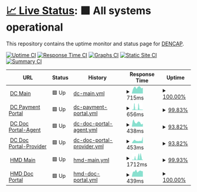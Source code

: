 # [📈 Live Status](https://dencap.github.io/Upptime): <!--live status--> **🟩 All systems operational**

This repository contains the uptime monitor and status page for [DENCAP](https://dencap.com).

[![Uptime CI](https://github.com/dencap/Upptime/workflows/Uptime%20CI/badge.svg)](https://github.com/dencap/Upptime/actions?query=workflow%3A%22Uptime+CI%22)
[![Response Time CI](https://github.com/dencap/Upptime/workflows/Response%20Time%20CI/badge.svg)](https://github.com/dencap/Upptime/actions?query=workflow%3A%22Response+Time+CI%22)
[![Graphs CI](https://github.com/dencap/Upptime/workflows/Graphs%20CI/badge.svg)](https://github.com/dencap/Upptime/actions?query=workflow%3A%22Graphs+CI%22)
[![Static Site CI](https://github.com/dencap/Upptime/workflows/Static%20Site%20CI/badge.svg)](https://github.com/dencap/Upptime/actions?query=workflow%3A%22Static+Site+CI%22)
[![Summary CI](https://github.com/dencap/Upptime/workflows/Summary%20CI/badge.svg)](https://github.com/dencap/Upptime/actions?query=workflow%3A%22Summary+CI%22)

<!--start: status pages-->
<!-- This summary is generated by Upptime (https://github.com/upptime/upptime) -->
<!-- Do not edit this manually, your changes will be overwritten -->
<!-- prettier-ignore -->
| URL | Status | History | Response Time | Uptime |
| --- | ------ | ------- | ------------- | ------ |
| <img alt="" src="https://icons.duckduckgo.com/ip3/www.dencap.com.ico" height="13"> [DC Main](https://www.dencap.com) | 🟩 Up | [dc-main.yml](https://github.com/dencap/Upptime/commits/HEAD/history/dc-main.yml) | <details><summary><img alt="Response time graph" src="./graphs/dc-main/response-time-week.png" height="20"> 715ms</summary><br><a href="https://dencap.github.io/Upptime/history/dc-main"><img alt="Response time 595" src="https://img.shields.io/endpoint?url=https%3A%2F%2Fraw.githubusercontent.com%2Fdencap%2FUpptime%2FHEAD%2Fapi%2Fdc-main%2Fresponse-time.json"></a><br><a href="https://dencap.github.io/Upptime/history/dc-main"><img alt="24-hour response time 689" src="https://img.shields.io/endpoint?url=https%3A%2F%2Fraw.githubusercontent.com%2Fdencap%2FUpptime%2FHEAD%2Fapi%2Fdc-main%2Fresponse-time-day.json"></a><br><a href="https://dencap.github.io/Upptime/history/dc-main"><img alt="7-day response time 715" src="https://img.shields.io/endpoint?url=https%3A%2F%2Fraw.githubusercontent.com%2Fdencap%2FUpptime%2FHEAD%2Fapi%2Fdc-main%2Fresponse-time-week.json"></a><br><a href="https://dencap.github.io/Upptime/history/dc-main"><img alt="30-day response time 611" src="https://img.shields.io/endpoint?url=https%3A%2F%2Fraw.githubusercontent.com%2Fdencap%2FUpptime%2FHEAD%2Fapi%2Fdc-main%2Fresponse-time-month.json"></a><br><a href="https://dencap.github.io/Upptime/history/dc-main"><img alt="1-year response time 597" src="https://img.shields.io/endpoint?url=https%3A%2F%2Fraw.githubusercontent.com%2Fdencap%2FUpptime%2FHEAD%2Fapi%2Fdc-main%2Fresponse-time-year.json"></a></details> | <details><summary><a href="https://dencap.github.io/Upptime/history/dc-main">100.00%</a></summary><a href="https://dencap.github.io/Upptime/history/dc-main"><img alt="All-time uptime 100.00%" src="https://img.shields.io/endpoint?url=https%3A%2F%2Fraw.githubusercontent.com%2Fdencap%2FUpptime%2FHEAD%2Fapi%2Fdc-main%2Fuptime.json"></a><br><a href="https://dencap.github.io/Upptime/history/dc-main"><img alt="24-hour uptime 100.00%" src="https://img.shields.io/endpoint?url=https%3A%2F%2Fraw.githubusercontent.com%2Fdencap%2FUpptime%2FHEAD%2Fapi%2Fdc-main%2Fuptime-day.json"></a><br><a href="https://dencap.github.io/Upptime/history/dc-main"><img alt="7-day uptime 100.00%" src="https://img.shields.io/endpoint?url=https%3A%2F%2Fraw.githubusercontent.com%2Fdencap%2FUpptime%2FHEAD%2Fapi%2Fdc-main%2Fuptime-week.json"></a><br><a href="https://dencap.github.io/Upptime/history/dc-main"><img alt="30-day uptime 100.00%" src="https://img.shields.io/endpoint?url=https%3A%2F%2Fraw.githubusercontent.com%2Fdencap%2FUpptime%2FHEAD%2Fapi%2Fdc-main%2Fuptime-month.json"></a><br><a href="https://dencap.github.io/Upptime/history/dc-main"><img alt="1-year uptime 100.00%" src="https://img.shields.io/endpoint?url=https%3A%2F%2Fraw.githubusercontent.com%2Fdencap%2FUpptime%2FHEAD%2Fapi%2Fdc-main%2Fuptime-year.json"></a></details>
| <img alt="" src="https://icons.duckduckgo.com/ip3/pay.dencapsecure.com.ico" height="13"> [DC Payment Portal](https://pay.dencapsecure.com) | 🟩 Up | [dc-payment-portal.yml](https://github.com/dencap/Upptime/commits/HEAD/history/dc-payment-portal.yml) | <details><summary><img alt="Response time graph" src="./graphs/dc-payment-portal/response-time-week.png" height="20"> 656ms</summary><br><a href="https://dencap.github.io/Upptime/history/dc-payment-portal"><img alt="Response time 426" src="https://img.shields.io/endpoint?url=https%3A%2F%2Fraw.githubusercontent.com%2Fdencap%2FUpptime%2FHEAD%2Fapi%2Fdc-payment-portal%2Fresponse-time.json"></a><br><a href="https://dencap.github.io/Upptime/history/dc-payment-portal"><img alt="24-hour response time 265" src="https://img.shields.io/endpoint?url=https%3A%2F%2Fraw.githubusercontent.com%2Fdencap%2FUpptime%2FHEAD%2Fapi%2Fdc-payment-portal%2Fresponse-time-day.json"></a><br><a href="https://dencap.github.io/Upptime/history/dc-payment-portal"><img alt="7-day response time 656" src="https://img.shields.io/endpoint?url=https%3A%2F%2Fraw.githubusercontent.com%2Fdencap%2FUpptime%2FHEAD%2Fapi%2Fdc-payment-portal%2Fresponse-time-week.json"></a><br><a href="https://dencap.github.io/Upptime/history/dc-payment-portal"><img alt="30-day response time 359" src="https://img.shields.io/endpoint?url=https%3A%2F%2Fraw.githubusercontent.com%2Fdencap%2FUpptime%2FHEAD%2Fapi%2Fdc-payment-portal%2Fresponse-time-month.json"></a><br><a href="https://dencap.github.io/Upptime/history/dc-payment-portal"><img alt="1-year response time 399" src="https://img.shields.io/endpoint?url=https%3A%2F%2Fraw.githubusercontent.com%2Fdencap%2FUpptime%2FHEAD%2Fapi%2Fdc-payment-portal%2Fresponse-time-year.json"></a></details> | <details><summary><a href="https://dencap.github.io/Upptime/history/dc-payment-portal">99.83%</a></summary><a href="https://dencap.github.io/Upptime/history/dc-payment-portal"><img alt="All-time uptime 99.75%" src="https://img.shields.io/endpoint?url=https%3A%2F%2Fraw.githubusercontent.com%2Fdencap%2FUpptime%2FHEAD%2Fapi%2Fdc-payment-portal%2Fuptime.json"></a><br><a href="https://dencap.github.io/Upptime/history/dc-payment-portal"><img alt="24-hour uptime 100.00%" src="https://img.shields.io/endpoint?url=https%3A%2F%2Fraw.githubusercontent.com%2Fdencap%2FUpptime%2FHEAD%2Fapi%2Fdc-payment-portal%2Fuptime-day.json"></a><br><a href="https://dencap.github.io/Upptime/history/dc-payment-portal"><img alt="7-day uptime 99.83%" src="https://img.shields.io/endpoint?url=https%3A%2F%2Fraw.githubusercontent.com%2Fdencap%2FUpptime%2FHEAD%2Fapi%2Fdc-payment-portal%2Fuptime-week.json"></a><br><a href="https://dencap.github.io/Upptime/history/dc-payment-portal"><img alt="30-day uptime 99.96%" src="https://img.shields.io/endpoint?url=https%3A%2F%2Fraw.githubusercontent.com%2Fdencap%2FUpptime%2FHEAD%2Fapi%2Fdc-payment-portal%2Fuptime-month.json"></a><br><a href="https://dencap.github.io/Upptime/history/dc-payment-portal"><img alt="1-year uptime 99.86%" src="https://img.shields.io/endpoint?url=https%3A%2F%2Fraw.githubusercontent.com%2Fdencap%2FUpptime%2FHEAD%2Fapi%2Fdc-payment-portal%2Fuptime-year.json"></a></details>
| <img alt="" src="https://icons.duckduckgo.com/ip3/agents.dencapsecure.com.ico" height="13"> [DC Doc Portal-Agent](https://agents.dencapsecure.com) | 🟩 Up | [dc-doc-portal-agent.yml](https://github.com/dencap/Upptime/commits/HEAD/history/dc-doc-portal-agent.yml) | <details><summary><img alt="Response time graph" src="./graphs/dc-doc-portal-agent/response-time-week.png" height="20"> 438ms</summary><br><a href="https://dencap.github.io/Upptime/history/dc-doc-portal-agent"><img alt="Response time 492" src="https://img.shields.io/endpoint?url=https%3A%2F%2Fraw.githubusercontent.com%2Fdencap%2FUpptime%2FHEAD%2Fapi%2Fdc-doc-portal-agent%2Fresponse-time.json"></a><br><a href="https://dencap.github.io/Upptime/history/dc-doc-portal-agent"><img alt="24-hour response time 310" src="https://img.shields.io/endpoint?url=https%3A%2F%2Fraw.githubusercontent.com%2Fdencap%2FUpptime%2FHEAD%2Fapi%2Fdc-doc-portal-agent%2Fresponse-time-day.json"></a><br><a href="https://dencap.github.io/Upptime/history/dc-doc-portal-agent"><img alt="7-day response time 438" src="https://img.shields.io/endpoint?url=https%3A%2F%2Fraw.githubusercontent.com%2Fdencap%2FUpptime%2FHEAD%2Fapi%2Fdc-doc-portal-agent%2Fresponse-time-week.json"></a><br><a href="https://dencap.github.io/Upptime/history/dc-doc-portal-agent"><img alt="30-day response time 443" src="https://img.shields.io/endpoint?url=https%3A%2F%2Fraw.githubusercontent.com%2Fdencap%2FUpptime%2FHEAD%2Fapi%2Fdc-doc-portal-agent%2Fresponse-time-month.json"></a><br><a href="https://dencap.github.io/Upptime/history/dc-doc-portal-agent"><img alt="1-year response time 396" src="https://img.shields.io/endpoint?url=https%3A%2F%2Fraw.githubusercontent.com%2Fdencap%2FUpptime%2FHEAD%2Fapi%2Fdc-doc-portal-agent%2Fresponse-time-year.json"></a></details> | <details><summary><a href="https://dencap.github.io/Upptime/history/dc-doc-portal-agent">93.82%</a></summary><a href="https://dencap.github.io/Upptime/history/dc-doc-portal-agent"><img alt="All-time uptime 99.67%" src="https://img.shields.io/endpoint?url=https%3A%2F%2Fraw.githubusercontent.com%2Fdencap%2FUpptime%2FHEAD%2Fapi%2Fdc-doc-portal-agent%2Fuptime.json"></a><br><a href="https://dencap.github.io/Upptime/history/dc-doc-portal-agent"><img alt="24-hour uptime 100.00%" src="https://img.shields.io/endpoint?url=https%3A%2F%2Fraw.githubusercontent.com%2Fdencap%2FUpptime%2FHEAD%2Fapi%2Fdc-doc-portal-agent%2Fuptime-day.json"></a><br><a href="https://dencap.github.io/Upptime/history/dc-doc-portal-agent"><img alt="7-day uptime 93.82%" src="https://img.shields.io/endpoint?url=https%3A%2F%2Fraw.githubusercontent.com%2Fdencap%2FUpptime%2FHEAD%2Fapi%2Fdc-doc-portal-agent%2Fuptime-week.json"></a><br><a href="https://dencap.github.io/Upptime/history/dc-doc-portal-agent"><img alt="30-day uptime 98.58%" src="https://img.shields.io/endpoint?url=https%3A%2F%2Fraw.githubusercontent.com%2Fdencap%2FUpptime%2FHEAD%2Fapi%2Fdc-doc-portal-agent%2Fuptime-month.json"></a><br><a href="https://dencap.github.io/Upptime/history/dc-doc-portal-agent"><img alt="1-year uptime 99.64%" src="https://img.shields.io/endpoint?url=https%3A%2F%2Fraw.githubusercontent.com%2Fdencap%2FUpptime%2FHEAD%2Fapi%2Fdc-doc-portal-agent%2Fuptime-year.json"></a></details>
| <img alt="" src="https://icons.duckduckgo.com/ip3/providers.dencapsecure.com.ico" height="13"> [DC Doc Portal-Provider](https://providers.dencapsecure.com) | 🟩 Up | [dc-doc-portal-provider.yml](https://github.com/dencap/Upptime/commits/HEAD/history/dc-doc-portal-provider.yml) | <details><summary><img alt="Response time graph" src="./graphs/dc-doc-portal-provider/response-time-week.png" height="20"> 453ms</summary><br><a href="https://dencap.github.io/Upptime/history/dc-doc-portal-provider"><img alt="Response time 453" src="https://img.shields.io/endpoint?url=https%3A%2F%2Fraw.githubusercontent.com%2Fdencap%2FUpptime%2FHEAD%2Fapi%2Fdc-doc-portal-provider%2Fresponse-time.json"></a><br><a href="https://dencap.github.io/Upptime/history/dc-doc-portal-provider"><img alt="24-hour response time 1041" src="https://img.shields.io/endpoint?url=https%3A%2F%2Fraw.githubusercontent.com%2Fdencap%2FUpptime%2FHEAD%2Fapi%2Fdc-doc-portal-provider%2Fresponse-time-day.json"></a><br><a href="https://dencap.github.io/Upptime/history/dc-doc-portal-provider"><img alt="7-day response time 453" src="https://img.shields.io/endpoint?url=https%3A%2F%2Fraw.githubusercontent.com%2Fdencap%2FUpptime%2FHEAD%2Fapi%2Fdc-doc-portal-provider%2Fresponse-time-week.json"></a><br><a href="https://dencap.github.io/Upptime/history/dc-doc-portal-provider"><img alt="30-day response time 363" src="https://img.shields.io/endpoint?url=https%3A%2F%2Fraw.githubusercontent.com%2Fdencap%2FUpptime%2FHEAD%2Fapi%2Fdc-doc-portal-provider%2Fresponse-time-month.json"></a><br><a href="https://dencap.github.io/Upptime/history/dc-doc-portal-provider"><img alt="1-year response time 384" src="https://img.shields.io/endpoint?url=https%3A%2F%2Fraw.githubusercontent.com%2Fdencap%2FUpptime%2FHEAD%2Fapi%2Fdc-doc-portal-provider%2Fresponse-time-year.json"></a></details> | <details><summary><a href="https://dencap.github.io/Upptime/history/dc-doc-portal-provider">93.82%</a></summary><a href="https://dencap.github.io/Upptime/history/dc-doc-portal-provider"><img alt="All-time uptime 99.70%" src="https://img.shields.io/endpoint?url=https%3A%2F%2Fraw.githubusercontent.com%2Fdencap%2FUpptime%2FHEAD%2Fapi%2Fdc-doc-portal-provider%2Fuptime.json"></a><br><a href="https://dencap.github.io/Upptime/history/dc-doc-portal-provider"><img alt="24-hour uptime 100.00%" src="https://img.shields.io/endpoint?url=https%3A%2F%2Fraw.githubusercontent.com%2Fdencap%2FUpptime%2FHEAD%2Fapi%2Fdc-doc-portal-provider%2Fuptime-day.json"></a><br><a href="https://dencap.github.io/Upptime/history/dc-doc-portal-provider"><img alt="7-day uptime 93.82%" src="https://img.shields.io/endpoint?url=https%3A%2F%2Fraw.githubusercontent.com%2Fdencap%2FUpptime%2FHEAD%2Fapi%2Fdc-doc-portal-provider%2Fuptime-week.json"></a><br><a href="https://dencap.github.io/Upptime/history/dc-doc-portal-provider"><img alt="30-day uptime 98.58%" src="https://img.shields.io/endpoint?url=https%3A%2F%2Fraw.githubusercontent.com%2Fdencap%2FUpptime%2FHEAD%2Fapi%2Fdc-doc-portal-provider%2Fuptime-month.json"></a><br><a href="https://dencap.github.io/Upptime/history/dc-doc-portal-provider"><img alt="1-year uptime 99.68%" src="https://img.shields.io/endpoint?url=https%3A%2F%2Fraw.githubusercontent.com%2Fdencap%2FUpptime%2FHEAD%2Fapi%2Fdc-doc-portal-provider%2Fuptime-year.json"></a></details>
| <img alt="" src="https://icons.duckduckgo.com/ip3/hmidental.com.ico" height="13"> [HMD Main](https://hmidental.com) | 🟩 Up | [hmd-main.yml](https://github.com/dencap/Upptime/commits/HEAD/history/hmd-main.yml) | <details><summary><img alt="Response time graph" src="./graphs/hmd-main/response-time-week.png" height="20"> 1712ms</summary><br><a href="https://dencap.github.io/Upptime/history/hmd-main"><img alt="Response time 1196" src="https://img.shields.io/endpoint?url=https%3A%2F%2Fraw.githubusercontent.com%2Fdencap%2FUpptime%2FHEAD%2Fapi%2Fhmd-main%2Fresponse-time.json"></a><br><a href="https://dencap.github.io/Upptime/history/hmd-main"><img alt="24-hour response time 1335" src="https://img.shields.io/endpoint?url=https%3A%2F%2Fraw.githubusercontent.com%2Fdencap%2FUpptime%2FHEAD%2Fapi%2Fhmd-main%2Fresponse-time-day.json"></a><br><a href="https://dencap.github.io/Upptime/history/hmd-main"><img alt="7-day response time 1712" src="https://img.shields.io/endpoint?url=https%3A%2F%2Fraw.githubusercontent.com%2Fdencap%2FUpptime%2FHEAD%2Fapi%2Fhmd-main%2Fresponse-time-week.json"></a><br><a href="https://dencap.github.io/Upptime/history/hmd-main"><img alt="30-day response time 1014" src="https://img.shields.io/endpoint?url=https%3A%2F%2Fraw.githubusercontent.com%2Fdencap%2FUpptime%2FHEAD%2Fapi%2Fhmd-main%2Fresponse-time-month.json"></a><br><a href="https://dencap.github.io/Upptime/history/hmd-main"><img alt="1-year response time 989" src="https://img.shields.io/endpoint?url=https%3A%2F%2Fraw.githubusercontent.com%2Fdencap%2FUpptime%2FHEAD%2Fapi%2Fhmd-main%2Fresponse-time-year.json"></a></details> | <details><summary><a href="https://dencap.github.io/Upptime/history/hmd-main">99.93%</a></summary><a href="https://dencap.github.io/Upptime/history/hmd-main"><img alt="All-time uptime 99.66%" src="https://img.shields.io/endpoint?url=https%3A%2F%2Fraw.githubusercontent.com%2Fdencap%2FUpptime%2FHEAD%2Fapi%2Fhmd-main%2Fuptime.json"></a><br><a href="https://dencap.github.io/Upptime/history/hmd-main"><img alt="24-hour uptime 99.50%" src="https://img.shields.io/endpoint?url=https%3A%2F%2Fraw.githubusercontent.com%2Fdencap%2FUpptime%2FHEAD%2Fapi%2Fhmd-main%2Fuptime-day.json"></a><br><a href="https://dencap.github.io/Upptime/history/hmd-main"><img alt="7-day uptime 99.93%" src="https://img.shields.io/endpoint?url=https%3A%2F%2Fraw.githubusercontent.com%2Fdencap%2FUpptime%2FHEAD%2Fapi%2Fhmd-main%2Fuptime-week.json"></a><br><a href="https://dencap.github.io/Upptime/history/hmd-main"><img alt="30-day uptime 99.98%" src="https://img.shields.io/endpoint?url=https%3A%2F%2Fraw.githubusercontent.com%2Fdencap%2FUpptime%2FHEAD%2Fapi%2Fhmd-main%2Fuptime-month.json"></a><br><a href="https://dencap.github.io/Upptime/history/hmd-main"><img alt="1-year uptime 99.60%" src="https://img.shields.io/endpoint?url=https%3A%2F%2Fraw.githubusercontent.com%2Fdencap%2FUpptime%2FHEAD%2Fapi%2Fhmd-main%2Fuptime-year.json"></a></details>
| <img alt="" src="https://icons.duckduckgo.com/ip3/hmdsecure.com.ico" height="13"> [HMD Doc Portal](https://hmdsecure.com) | 🟩 Up | [hmd-doc-portal.yml](https://github.com/dencap/Upptime/commits/HEAD/history/hmd-doc-portal.yml) | <details><summary><img alt="Response time graph" src="./graphs/hmd-doc-portal/response-time-week.png" height="20"> 439ms</summary><br><a href="https://dencap.github.io/Upptime/history/hmd-doc-portal"><img alt="Response time 649" src="https://img.shields.io/endpoint?url=https%3A%2F%2Fraw.githubusercontent.com%2Fdencap%2FUpptime%2FHEAD%2Fapi%2Fhmd-doc-portal%2Fresponse-time.json"></a><br><a href="https://dencap.github.io/Upptime/history/hmd-doc-portal"><img alt="24-hour response time 432" src="https://img.shields.io/endpoint?url=https%3A%2F%2Fraw.githubusercontent.com%2Fdencap%2FUpptime%2FHEAD%2Fapi%2Fhmd-doc-portal%2Fresponse-time-day.json"></a><br><a href="https://dencap.github.io/Upptime/history/hmd-doc-portal"><img alt="7-day response time 439" src="https://img.shields.io/endpoint?url=https%3A%2F%2Fraw.githubusercontent.com%2Fdencap%2FUpptime%2FHEAD%2Fapi%2Fhmd-doc-portal%2Fresponse-time-week.json"></a><br><a href="https://dencap.github.io/Upptime/history/hmd-doc-portal"><img alt="30-day response time 442" src="https://img.shields.io/endpoint?url=https%3A%2F%2Fraw.githubusercontent.com%2Fdencap%2FUpptime%2FHEAD%2Fapi%2Fhmd-doc-portal%2Fresponse-time-month.json"></a><br><a href="https://dencap.github.io/Upptime/history/hmd-doc-portal"><img alt="1-year response time 565" src="https://img.shields.io/endpoint?url=https%3A%2F%2Fraw.githubusercontent.com%2Fdencap%2FUpptime%2FHEAD%2Fapi%2Fhmd-doc-portal%2Fresponse-time-year.json"></a></details> | <details><summary><a href="https://dencap.github.io/Upptime/history/hmd-doc-portal">100.00%</a></summary><a href="https://dencap.github.io/Upptime/history/hmd-doc-portal"><img alt="All-time uptime 99.75%" src="https://img.shields.io/endpoint?url=https%3A%2F%2Fraw.githubusercontent.com%2Fdencap%2FUpptime%2FHEAD%2Fapi%2Fhmd-doc-portal%2Fuptime.json"></a><br><a href="https://dencap.github.io/Upptime/history/hmd-doc-portal"><img alt="24-hour uptime 100.00%" src="https://img.shields.io/endpoint?url=https%3A%2F%2Fraw.githubusercontent.com%2Fdencap%2FUpptime%2FHEAD%2Fapi%2Fhmd-doc-portal%2Fuptime-day.json"></a><br><a href="https://dencap.github.io/Upptime/history/hmd-doc-portal"><img alt="7-day uptime 100.00%" src="https://img.shields.io/endpoint?url=https%3A%2F%2Fraw.githubusercontent.com%2Fdencap%2FUpptime%2FHEAD%2Fapi%2Fhmd-doc-portal%2Fuptime-week.json"></a><br><a href="https://dencap.github.io/Upptime/history/hmd-doc-portal"><img alt="30-day uptime 100.00%" src="https://img.shields.io/endpoint?url=https%3A%2F%2Fraw.githubusercontent.com%2Fdencap%2FUpptime%2FHEAD%2Fapi%2Fhmd-doc-portal%2Fuptime-month.json"></a><br><a href="https://dencap.github.io/Upptime/history/hmd-doc-portal"><img alt="1-year uptime 99.73%" src="https://img.shields.io/endpoint?url=https%3A%2F%2Fraw.githubusercontent.com%2Fdencap%2FUpptime%2FHEAD%2Fapi%2Fhmd-doc-portal%2Fuptime-year.json"></a></details>

<!--end: status pages-->
